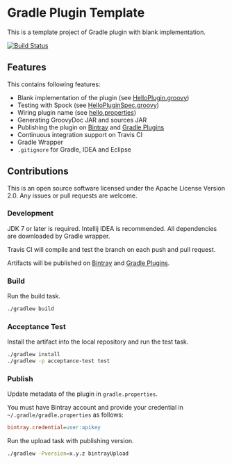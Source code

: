 Gradle Plugin Template
======================

This is a template project of Gradle plugin with blank implementation.

[![Build Status](https://travis-ci.org/int128/gradle-plugin-blank.png)](https://travis-ci.org/int128/gradle-plugin-blank)


Features
--------

This contains following features:

  * Blank implementation of the plugin (see [HelloPlugin.groovy](src/main/groovy/com/example/HelloPlugin.groovy))
  * Testing with Spock (see [HelloPluginSpec.groovy](src/test/groovy/com/example/HelloPluginSpec.groovy))
  * Wiring plugin name (see [hello.properties](src/main/resources/META-INF/gradle-plugins/hello.properties))
  * Generating GroovyDoc JAR and sources JAR
  * Publishing the plugin on [Bintray](https://bintray.com) and [Gradle Plugins](http://plugins.gradle.org)
  * Continuous integration support on Travis CI
  * Gradle Wrapper
  * `.gitignore` for Gradle, IDEA and Eclipse


Contributions
-------------

This is an open source software licensed under the Apache License Version 2.0.
Any issues or pull requests are welcome.

### Development

JDK 7 or later is required.
Intellij IDEA is recommended.
All dependencies are downloaded by Gradle wrapper.

Travis CI will compile and test the branch on each push and pull request.

Artifacts will be published on [Bintray](https://bintray.com) and [Gradle Plugins](http://plugins.gradle.org).

### Build

Run the build task.

```sh
./gradlew build
```

### Acceptance Test

Install the artifact into the local repository and run the test task.

```sh
./gradlew install
./gradlew -p acceptance-test test
```

### Publish

Update metadata of the plugin in `gradle.properties`.

You must have Bintray account and provide your credential in `~/.gradle/gradle.properties` as follows:

```ini
bintray.credential=user:apikey
```

Run the upload task with publishing version.

```sh
./gradlew -Pversion=x.y.z bintrayUpload
```
